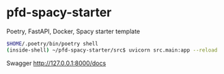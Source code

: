 # pfd-spacy-starter
 Poetry, FastAPI, Docker, Spacy starter template

```bash
$HOME/.poetry/bin/poetry shell
(inside-shell) ~/pfd-spacy-starter/src$ uvicorn src.main:app --reload
```

Swagger http://127.0.0.1:8000/docs